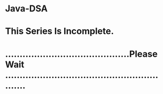 # Java-DSA  

# This Series Is Incomplete. 

# ...........................................Please Wait ............................................................
